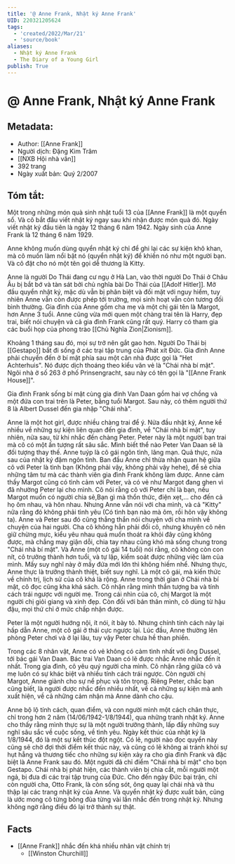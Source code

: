 ```yaml
---
title: '@ Anne Frank, Nhật ký Anne Frank'
UID: 220321205624
tags:
  - 'created/2022/Mar/21'
  - 'source/book'
aliases:
  - Nhật ký Anne Frank
  - The Diary of a Young Girl
publish: True
---
```

# @ Anne Frank, Nhật ký Anne Frank

## Metadata:
- Author: [[Anne Frank]]
- Người dịch: Đặng Kim Trâm
- [[NXB Hội nhà văn]]
- 392 trang
- Ngày xuất bản: Quý 2/2007

## Tóm tắt:
Một trong những món quà sinh nhật tuổi 13 của [[Anne Frank]] là một quyển sổ. Và cô bắt đầu viết nhật ký ngay sau khi nhận được món quà đó. Ngày viết nhật ký đầu tiên là ngày 12 tháng  6 năm 1942. Ngày sinh của Anne Frank là 12 tháng 6 năm 1929.

Anne không muốn dùng quyển nhật ký chỉ để ghi lại các sự kiện khô khan, mà cô muốn làm nổi bật nó (quyển nhật ký) để khiến nó như một người bạn. Và cô đặt cho nó một tên gọi dễ thương là Kitty.

Anne là người Do Thái đang cư ngụ ở Hà Lan, vào thời người Do Thái ở Châu Âu bị bắt bớ và tàn sát bởi chủ nghĩa bài Do Thái của [[Adolf Hitler]]. Mở đầu quyển nhật ký, mặc dù vẫn bị phân biệt và đối mặt với nguy hiểm, tuy nhiên Anne vẫn còn được phép tới trường, mọi sinh hoạt vẫn còn tương đối bình thường. Gia đình của Anne gồm cha mẹ và một chị gái tên là Margot, hơn Anne 3 tuổi. Anne cũng vừa mới quen một chàng trai tên là Harry, đẹp trai, biết nói chuyện và cả gia đình Frank cũng rất quý. Harry có tham gia các buổi họp của phong trào [[Chủ Nghĩa Zion|Zionism]].

Khoảng 1 tháng sau đó, mọi sự trở nên gắt gao hơn. Người Do Thái bị [[Gestapo]] bắt đi sống ở các trại tập trung của Phát xít Đức. Gia đình Anne phải chuyển đến ở bí mật phía sau một căn nhà được gọi là "Het Achterhuis". Nó được dịch thoáng theo kiểu văn vẻ là "Chái nhà bí mật". Ngôi nhà ở số 263 ở phố Prinsengracht, sau này có tên gọi là "[[Anne Frank House]]". 

Gia đình Frank sống bí mật cùng gia đinh Van Daan gồm hai vợ chồng và một đứa con trai trên là Peter, bằng tuổi Margot. Sau này, có thêm người thứ 8 là Albert Dussel đến gia nhập "Chái nhà".

Anne là một hot girl, được nhiều chàng trai để ý. Nửa đầu nhật ký, Anne kể nhiều về những sự kiện liên quan đến gia đình, về "Chái nhà bí mật", tuy nhiên, nửa sau, từ khi nhắc đến chàng Peter. Peter này là một người bạn trai mà cô có một ấn tượng rất sâu sắc. Mình biết thể nào Peter Van Daan sẽ là đối tượng thay thế. Anne tuýp là cô gái ngôn tình, lãng mạn. Quả thực, nửa sau của nhật ký đậm ngôn tình. Ban đầu Anne chỉ thừa nhận quan hệ giữa cô với Peter  là tình bạn (Không phải vậy, không phải vậy hehe), để sẻ chia những tâm tư mà các thành viên gia đình Frank không làm được. Anne cảm thấy Margot cũng có tình cảm với Peter, và có vẻ như Margot đang ghen vì đã nhường Peter lại cho mình. Cô nói rằng cô với Peter chỉ là bạn, nếu Margot muốn có người chia sẻ,Bạn gì mà thổn thức, điện xẹt,... cho đến cả họ ôm nhau, và hôn nhau. Nhưng Anne vẫn nói với cha mình, và cả "Kitty" nữa rằng đó không phải tình yêu (Có tình bạn nào mà ôm, rồi hôn vậy không ta). Anne và Peter sau đó cũng thẳng thắn nói chuyện với cha mình về chuyện của hai người. Cha cô không hẳn phải đối cô, nhưng khuyên cô nên giữ chừng mực, kiểu yêu nhau quá muốn thoát ra khỏi đây cũng không được, mà chẳng may giận dỗi, chia tay nhau cũng khó mà sống chung trong "Chái nhà bí mật". Và Anne (một cô gái 14 tuổi) nói rằng, cô không còn con nít, cô trưởng thành hơn tuổi, và tự lập, kiểm soát được những việc làm của mình. Mấy suy nghĩ này ở mấy đứa mới lớn thì không hiếm nhể. Nhưng thực, Anne thực là trưởng thành thiệt, biết suy nghĩ. Là một cô gái, mà kiến thức về chính trị, lịch sử của cô khá là rộng. Anne trong thời gian ở Chái nhà bí mật, cô đọc cũng kha khá sách. Cô nhận rằng mình thần tượng ba và tính cách trái ngược với người mẹ. Trong cái nhìn của cô, chị Margot là một người chị giỏi giang và xinh đẹp. Còn đối với bản thân mình, cô dùng từ hậu đậu, mọi thứ chỉ ở mức chấp nhận được.

Peter là một người hướng nội, ít nói, ít bày tỏ. Nhưng chính tính cách này lại hấp dẫn Anne, một cô gái ở thái cực ngược lại. Lúc đầu, Anne thường lên phòng Peter chơi và ở lại lâu, tuy vậy Peter chưa hề than phiền.

Trong các 8 nhân vật, Anne có vẻ không có cảm tình nhất với ông Dussel, tới bác gái Van Daan. Bác trai Van Daan có lẽ được nhắc Anne nhắc đến ít nhất. Trong gia đình, cô yêu quý người cha mình. Cô nhận rằng giữa cô và mẹ luôn có sự khác biệt và nhiều tính cách trái ngược. Còn người chị Margot, Anne giành cho sự nể phục và tôn trọng. Riêng Peter, chắc bạn cũng biết, là người được nhắc đến nhiều nhất, về cả những sự kiện mà anh xuất hiện, về cả những cảm nhận mà Anne dành cho cậu.

 Anne bộ lộ tính cách, quan điểm, và con người mình một cách chân thực, chỉ trong hơn 2 năm (14/06/1942-1/8/1944), qua những tranh nhật ký. Anne cho thấy rằng mình thực sự là một người trưởng thành, lấp đầy những suy nghĩ sâu sắc về cuộc sống, về tình yêu. Ngày kết thúc của nhật ký là 1/8/1944, đó là một sự kết thúc đột ngột. Có lẽ, người nào đọc quyển này cũng sẽ chờ đợi thời điểm kết thúc này, và cũng có lẽ không ai tránh khỏi sự hụt hẫng và thương tiếc cho những sự kiện xảy ra cho gia đình Frank và đặc biệt là Anne Frank sau đó. Một người đã chỉ điểm "Chái nhà bí mật" cho bọn Gestapo. Chái nhà bị phát hiện, các thành viên bị chia cắt, mỗi người một ngả, bị đưa đi các trại tập trung của Đức. Cho đến ngày Đức bại trận, chỉ còn người cha, Otto Frank, là còn sống sót, ông quay lại chái nhà và thu thập lại các trang nhật ký của Anne. Và quyển nhật ký được xuất bản, cũng là ước mong cô từng bông đùa từng vài lần nhắc đến trong nhật ký. Nhưng không ngờ rằng điều đó lại trở thành sự thật.

## Facts
- [[Anne Frank]] nhắc đến khá nhiều nhân vật chính trị
	- [[Winston Churchill]]

	